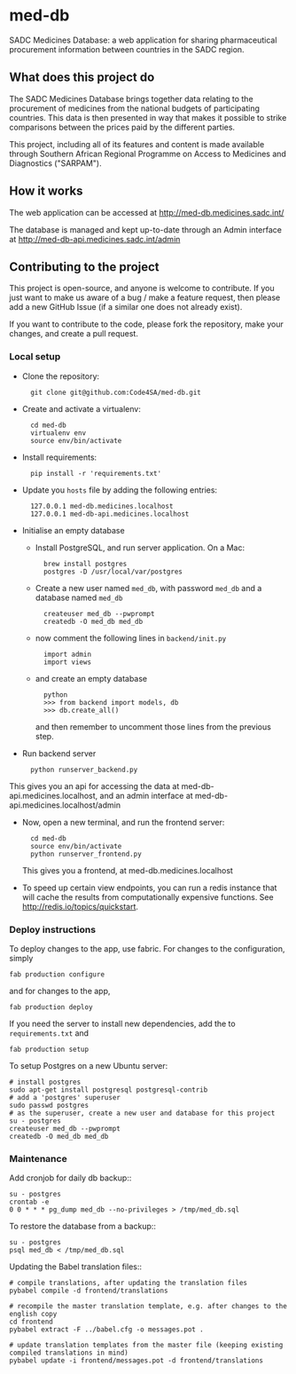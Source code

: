 med-db
================

SADC Medicines Database: a web application for sharing pharmaceutical procurement information between
countries in the SADC region.


## What does this project do

The SADC Medicines Database brings together data relating to the procurement of medicines from the national
budgets of participating countries. This data is then presented in way that makes it possible to strike
comparisons between the prices paid by the different parties.

This project, including all of its features and content is made available through Southern African Regional
Programme on Access to Medicines and Diagnostics ("SARPAM").


## How it works

The web application can be accessed at http://med-db.medicines.sadc.int/

The database is managed and kept up-to-date through an Admin interface at http://med-db-api.medicines.sadc.int/admin

## Contributing to the project

This project is open-source, and anyone is welcome to contribute. If you just want to make us aware of a bug / make
a feature request, then please add a new GitHub Issue (if a similar one does not already exist).

If you want to contribute to the code, please fork the repository, make your changes, and create a pull request.

### Local setup

* Clone the repository:

        git clone git@github.com:Code4SA/med-db.git

* Create and activate a virtualenv:

        cd med-db
        virtualenv env
        source env/bin/activate

* Install requirements:

        pip install -r 'requirements.txt'

* Update you `hosts` file by adding the following entries:

        127.0.0.1 med-db.medicines.localhost
        127.0.0.1 med-db-api.medicines.localhost

* Initialise an empty database

    * Install PostgreSQL, and run server application. On a Mac:

            brew install postgres
            postgres -D /usr/local/var/postgres

    * Create a new user named `med_db`, with password `med_db` and a database named `med_db`

            createuser med_db --pwprompt
            createdb -O med_db med_db

    * now comment the following lines in `backend/init.py`

            import admin
            import views

    * and create an empty database

            python
            >>> from backend import models, db
            >>> db.create_all()

        and then remember to uncomment those lines from the previous step.

* Run backend server

        python runserver_backend.py

This gives you an api for accessing the data at med-db-api.medicines.localhost, and an admin interface
at med-db-api.medicines.localhost/admin

* Now, open a new terminal, and run the frontend server:

        cd med-db
        source env/bin/activate
        python runserver_frontend.py

    This gives you a frontend, at med-db.medicines.localhost

* To speed up certain view endpoints, you can run a redis instance that will cache the results from computationally
expensive functions. See http://redis.io/topics/quickstart.


### Deploy instructions

To deploy changes to the app, use fabric. For changes to the configuration, simply

    fab production configure

and for changes to the app,

    fab production deploy

If you need the server to install new dependencies, add the to `requirements.txt` and

    fab production setup

To setup Postgres on a new Ubuntu server:

    # install postgres
    sudo apt-get install postgresql postgresql-contrib
    # add a 'postgres' superuser
    sudo passwd postgres
    # as the superuser, create a new user and database for this project
    su - postgres
    createuser med_db --pwprompt
    createdb -O med_db med_db


### Maintenance


Add cronjob for daily db backup::

    su - postgres
    crontab -e
    0 0 * * * pg_dump med_db --no-privileges > /tmp/med_db.sql


To restore the database from a backup::

    su - postgres
    psql med_db < /tmp/med_db.sql


Updating the Babel translation files::

    # compile translations, after updating the translation files
    pybabel compile -d frontend/translations

    # recompile the master translation template, e.g. after changes to the english copy
    cd frontend
    pybabel extract -F ../babel.cfg -o messages.pot .

    # update translation templates from the master file (keeping existing compiled translations in mind)
    pybabel update -i frontend/messages.pot -d frontend/translations


